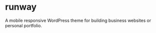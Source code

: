 runway
======

A mobile responsive WordPress theme for building business websites or personal portfolio.
